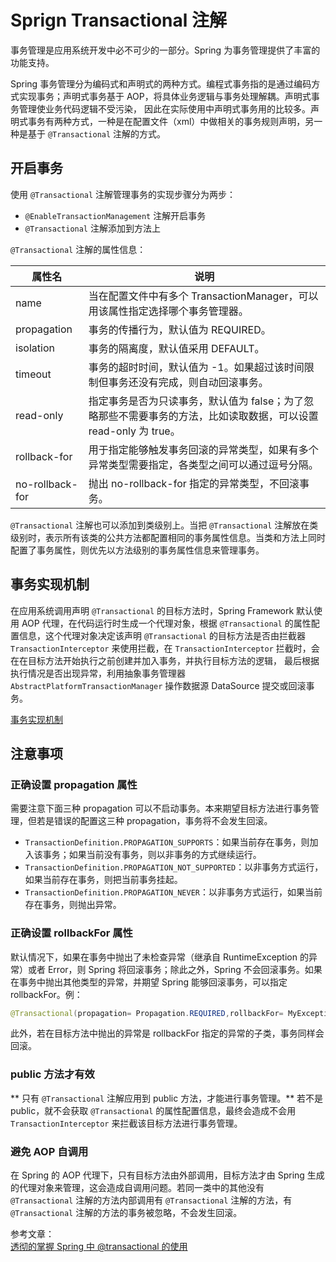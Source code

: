 # Sprign Transactional 注解

事务管理是应用系统开发中必不可少的一部分。Spring 为事务管理提供了丰富的功能支持。

Spring 事务管理分为编码式和声明式的两种方式。编程式事务指的是通过编码方式实现事务；声明式事务基于 AOP，将具体业务逻辑与事务处理解耦。声明式事务管理使业务代码逻辑不受污染， 因此在实际使用中声明式事务用的比较多。声明式事务有两种方式，一种是在配置文件（xml）中做相关的事务规则声明，另一种是基于 `@Transactional` 注解的方式。

## 开启事务

使用 `@Transactional` 注解管理事务的实现步骤分为两步：

- `@EnableTransactionManagement` 注解开启事务
- `@Transactional` 注解添加到方法上

`@Transactional` 注解的属性信息：

| 属性名           | 说明                                                                                                             |
| ---------------- | ---------------------------------------------------------------------------------------------------------------- |
| name             | 当在配置文件中有多个 TransactionManager，可以用该属性指定选择哪个事务管理器。                                    |
| propagation      | 事务的传播行为，默认值为 REQUIRED。                                                                              |
| isolation        | 事务的隔离度，默认值采用 DEFAULT。                                                                               |
| timeout          | 事务的超时时间，默认值为 -1。如果超过该时间限制但事务还没有完成，则自动回滚事务。                                |
| read-only        | 指定事务是否为只读事务，默认值为 false；为了忽略那些不需要事务的方法，比如读取数据，可以设置 read-only 为 true。 |
| rollback-for     | 用于指定能够触发事务回滚的异常类型，如果有多个异常类型需要指定，各类型之间可以通过逗号分隔。                     |
| no-rollback- for | 抛出 no-rollback-for 指定的异常类型，不回滚事务。                                                                |

`@Transactional` 注解也可以添加到类级别上。当把 `@Transactional` 注解放在类级别时，表示所有该类的公共方法都配置相同的事务属性信息。当类和方法上同时配置了事务属性，则优先以方法级别的事务属性信息来管理事务。

## 事务实现机制

在应用系统调用声明 `@Transactional` 的目标方法时，Spring Framework 默认使用 AOP 代理，在代码运行时生成一个代理对象，根据 `@Transactional` 的属性配置信息，这个代理对象决定该声明 `@Transactional` 的目标方法是否由拦截器 `TransactionInterceptor` 来使用拦截，在 `TransactionInterceptor` 拦截时，会在在目标方法开始执行之前创建并加入事务，并执行目标方法的逻辑， 最后根据执行情况是否出现异常，利用抽象事务管理器 `AbstractPlatformTransactionManager` 操作数据源 DataSource 提交或回滚事务。

[事务实现机制](https://raw.githubusercontent.com/chanshiyucx/poi/master/2019/%E4%BA%8B%E5%8A%A1%E5%AE%9E%E7%8E%B0%E6%9C%BA%E5%88%B6.jpg)

## 注意事项

### 正确设置 propagation 属性

需要注意下面三种 propagation 可以不启动事务。本来期望目标方法进行事务管理，但若是错误的配置这三种 propagation，事务将不会发生回滚。

- `TransactionDefinition.PROPAGATION_SUPPORTS`：如果当前存在事务，则加入该事务；如果当前没有事务，则以非事务的方式继续运行。
- `TransactionDefinition.PROPAGATION_NOT_SUPPORTED`：以非事务方式运行，如果当前存在事务，则把当前事务挂起。
- `TransactionDefinition.PROPAGATION_NEVER`：以非事务方式运行，如果当前存在事务，则抛出异常。

### 正确设置 rollbackFor 属性

默认情况下，如果在事务中抛出了未检查异常（继承自 RuntimeException 的异常）或者 Error，则 Spring 将回滚事务；除此之外，Spring 不会回滚事务。如果在事务中抛出其他类型的异常，并期望 Spring 能够回滚事务，可以指定 rollbackFor。例：

```java
@Transactional(propagation= Propagation.REQUIRED,rollbackFor= MyException.class)
```

此外，若在目标方法中抛出的异常是 rollbackFor 指定的异常的子类，事务同样会回滚。

### public 方法才有效

** 只有 `@Transactional` 注解应用到 public 方法，才能进行事务管理。** 若不是 public，就不会获取 `@Transactional` 的属性配置信息，最终会造成不会用 `TransactionInterceptor` 来拦截该目标方法进行事务管理。

### 避免 AOP 自调用

在 Spring 的 AOP 代理下，只有目标方法由外部调用，目标方法才由 Spring 生成的代理对象来管理，这会造成自调用问题。若同一类中的其他没有 `@Transactional` 注解的方法内部调用有 `@Transactional` 注解的方法，有 `@Transactional` 注解的方法的事务被忽略，不会发生回滚。

参考文章：  
[透彻的掌握 Spring 中 @transactional 的使用](https://www.ibm.com/developerworks/cn/java/j-master-spring-transactional-use/index.html)
